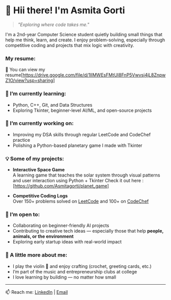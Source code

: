 # 👋 Hii there! I'm Asmita Gorti

> *"Exploring where code takes me."*

I'm a 2nd-year Computer Science student quietly building small things that help me think, learn, and create. I enjoy problem-solving, especially through competitive coding and projects that mix logic with creativity.

### My resume:
📄 You can view my resume[https://drive.google.com/file/d/1IlMWEsFMtUI8FnP5Vwvsj4jL8ZnpwZ1O/view?usp=sharing]

### 🌱 I’m currently learning:
- Python, C++, Git, and Data Structures
- Exploring Tkinter, beginner-level AI/ML, and open-source projects

### 🔭 I’m currently working on:
- Improving my DSA skills through regular LeetCode and CodeChef practice
- Polishing a Python-based planetary game I made with Tkinter

### 💡 Some of my projects:
- **Interactive Space Game**  
  A learning game that teaches the solar system through visual patterns and user interaction using Python + Tkinter
  Check it out here : [https://github.com/Asmitagorti/planet_game]

- **Competitive Coding Logs**  
  Over 150+ problems solved on [LeetCode](https://leetcode.com/u/Asmita_Gorti/) and 100+ on [CodeChef](https://www.codechef.com/users/asmita_gorti)

### 🤝 I’m open to:
- Collaborating on beginner-friendly AI projects
- Contributing to creative tech ideas — especially those that help **people, animals, or the environment**
- Exploring early startup ideas with real-world impact

### 🎻 A little more about me:
- I play the violin 🎻 and enjoy crafting (crochet, greeting cards, etc.)
- I’m part of the music and entrepreneurship clubs at college
- I love learning by building — no matter how small

---

📫 Reach me: [LinkedIn](https://www.linkedin.com/in/asmita-gorti-b43908279/) | [Email](mailto:asmileis4evr@gmail.com)
